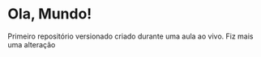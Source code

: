 # Ola, Mundo!
 Primeiro repositório versionado criado durante uma aula ao vivo.
 Fiz mais uma alteração
